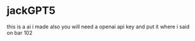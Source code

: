 # jackGPT5
this is a ai i made
also you will need a openai api key and put it where i said on bar 102
